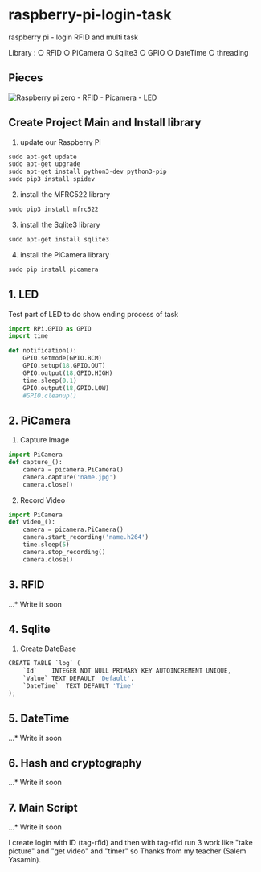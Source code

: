 # raspberry-pi-login-task
raspberry pi - login RFID and multi task

Library :
○ RFID
○ PiCamera
○ Sqlite3
○ GPIO
○ DateTime
○ threading

## Pieces

![Raspberry pi zero - RFID - Picamera - LED ](http://s8.picofile.com/file/8364366234/result.jpg)

## Create Project Main and Install library
1. update our Raspberry Pi 
~~~python
sudo apt-get update
sudo apt-get upgrade
sudo apt-get install python3-dev python3-pip
sudo pip3 install spidev
~~~
2. install the MFRC522 library
~~~python
sudo pip3 install mfrc522
~~~
3. install the Sqlite3 library
~~~python
sudo apt-get install sqlite3
~~~
4. install the PiCamera library
~~~python
sudo pip install picamera
~~~

## 1. LED
Test part of LED to do show ending process of task
~~~python
import RPi.GPIO as GPIO
import time

def notification():
    GPIO.setmode(GPIO.BCM)
    GPIO.setup(18,GPIO.OUT)
    GPIO.output(18,GPIO.HIGH)
    time.sleep(0.1)
    GPIO.output(18,GPIO.LOW)
    #GPIO.cleanup()
~~~

## 2. PiCamera
1. Capture Image
~~~python
import PiCamera
def capture_():
    camera = picamera.PiCamera()
    camera.capture('name.jpg')
    camera.close()
~~~
2. Record Video
~~~python
import PiCamera
def video_():
    camera = picamera.PiCamera()
    camera.start_recording('name.h264')
    time.sleep(5)
    camera.stop_recording()
    camera.close()

~~~

## 3. RFID
...* Write it soon

## 4. Sqlite 
1. Create DateBase
~~~python
CREATE TABLE `log` (
	`Id`	INTEGER NOT NULL PRIMARY KEY AUTOINCREMENT UNIQUE,
	`Value`	TEXT DEFAULT 'Default',
	`DateTime`	TEXT DEFAULT 'Time'
);
~~~

## 5. DateTime 
...* Write it soon

## 6. Hash and cryptography 
...* Write it soon

## 7. Main Script 
...* Write it soon

I create login with ID (tag-rfid) and then with tag-rfid run 3 work like "take picture" and "get video" and "timer"
so Thanks from my teacher (Salem Yasamin).

